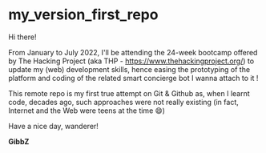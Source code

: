 # my_version_first_repo

Hi there!

From January to July 2022, I'll be attending the 24-week bootcamp offered by The Hacking Project (aka THP - https://www.thehackingproject.org/) to update my (web) development skills, hence easing the prototyping of the platform and coding of the related smart concierge bot I wanna attach to it !  

This remote repo is my first true attempt on Git & Github as, when I learnt code, decades ago, such approaches were not really existing (in fact, Internet and the Web were teens at the time 😄)

Have a nice day, wanderer!

**GibbZ**
